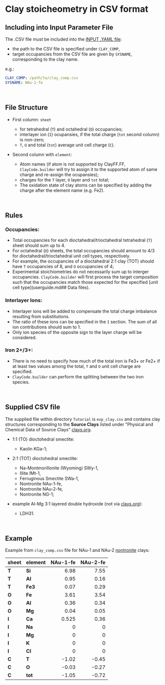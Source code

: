 # Clay stoicheometry in CSV format

## Including into Input Parameter File

The .CSV file must be included into the [INPUT .YAML file](YAML.md):

- the path to the CSV file is specified under `CLAY_COMP`, 
- target occupancies from the CSV file are given by `SYSNAME`, corresponding to the clay name.

e.g.:

```yaml
CLAY_COMP: /path/to/clay_comp.csv
SYSNAME: NAu-1-fe

```
<br/>

## File Structure


- First column: `sheet`
     - for tetrahedral (`T`) and octahedral (`O`) occupancies;
     - interlayer ion  (`I`) ocupansies, if the total charge (`tot` second column) is non-zero;
     - `T`, `O` and total (`tot`) average unit cell charge (`C`).

- Second column with `element`:
    - Atom names (if atom is not supported by ClayFF.FF, `ClayCode.builder` will try to assign it to the supported atom of same charge and re-assign the ocupansies);
    - charges for the `T` layer, `O` layer and `tot` total;
    - The oxidation state of clay atoms can be specified by adding the charge after the element name (e.g. Fe2).
   
<br/>

## Rules

### **Occupancies:**

 - Total occupancies for each dioctahedral/trioctahedral tetrahedral (`T`) sheet should sum up to 4.
 - For octahedral (`O`) sheets, the total occupancies should amount to 4/3 for dioctahedral/trioctahedral unit cell types, respectively.
 - For example, the occupancies of a dioctahedral 2:1 clay (TOT) should have `T` occupancies of 8, and `O` occupancies of 4;
 - Experimental stoichiometries do not necessarily sum up to interger occupancies. `ClayCode.builder` will first process the target composition such that the occupancies match those expected for the specified [unit cell type](userguide.md## Data files).

### **Interlayer Ions:**

- Interlayer ions will be added to compensate the total charge imbalance resulting from substitutions.
- The ratio of these ions can be specified in the `I` section. The sum of all ion contributions should sum to 1.
- Only ion species of the opposite sign to the layer charge will be considered.


### **Iron 2+/3+:**

- There is no need to specify how much of the total iron is Fe3+ or Fe2+ if at least two values among the total, `T` and `O` unit cell charge are specified.
- `ClayCode.builder` can perform the splitting between the two iron species.



<br/>

## Supplied CSV file

The supplied file within directory `Tutorial` is `exp_clay.csv` and contains clay structures corresponding to the **Source Clays** listed under "Physical and Chemical Data of Source Clays" [clays.org](https://www.clays.org/sourceclays_data/).

* 1:1 (TO) dioctohedral smectite:

    * Kaolin KGa-1;

* 2:1 (TOT) dioctohedral smectite:

    * Na-Montmorillonite (Wyoming) SWy-1,
    * Illite IMt-1,
    * Ferruginous Smectite SWa-1,  
    * Nontronite NAu-1-fe,
    * Nontronite NAu-2-fe,
    * Nontronite NG-1; 

* example Al-Mg 3:1 layered double hydroxide (not via [clays.org](https://www.clays.org/sourceclays_data/)):

    * LDH31.



<br/>

## Example 

Example from `clay_comp.csv` file for NAu-1 and NAu-2 [nontronite](nont.md) clays:


| **sheet** | **element** | **NAu\-1\-fe** | **NAu\-2\-fe** |
|:----------|:------------|---------------:|---------------:|
| **T**     | **Si**      | 6.98          |          7.55 |
| **T**     | **Al**      | 0.95          |          0.16 |
| **T**     | **Fe3**     | 0.07          |          0.29 |
| **O**     | **Fe**      | 3.61          |          3.54 |
| **O**     | **Al**      | 0.36          |          0.34 |
| **O**     | **Mg**      | 0.04          |          0.05 |
| **I**     | **Ca**      | 0.525         |          0.36 |
| **I**     | **Na**      | 0             |             0 |
| **I**     | **Mg**      | 0             |             0 |
| **I**     | **K**       | 0             |             0 |
| **I**     | **Cl**      | 0             |             0 |
| **C**     | **T**       | \-1.02        |        \-0.45 |
| **C**     | **O**       | \-0.03        |        \-0.27 |
| **C**     | **tot**     | \-1.05        |        \-0.72 |


